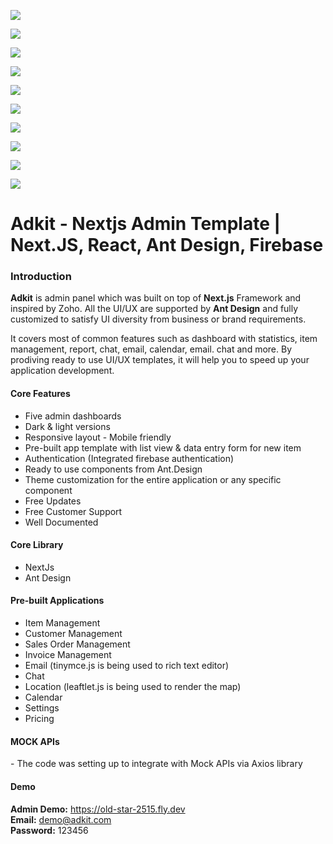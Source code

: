 <p>
  <img src="https://adkit-admin-panel.netlify.app/photos/D&L.png">
</p>
<p>
  <img src="https://adkit-admin-panel.netlify.app/photos/Dashboard.png">
</p>
<p>
  <img src="https://adkit-admin-panel.netlify.app/photos/Item.png">
</p>
<p>
  <img src="https://adkit-admin-panel.netlify.app/photos/Customer.png">
</p>
<p>
  <img src="https://adkit-admin-panel.netlify.app/photos/Sale Order.png">
</p>
<p>
  <img src="https://adkit-admin-panel.netlify.app/photos/Invoice.png">
</p>
<p>
  <img src="https://adkit-admin-panel.netlify.app/photos/Location.png">
</p>
<p>
  <img src="https://adkit-admin-panel.netlify.app/photos/Mail.png">
</p>
<p>
  <img src="https://adkit-admin-panel.netlify.app/photos/Pricing.png">
</p>
<p>
  <img src="https://adkit-admin-panel.netlify.app/photos/More.png">
</p>

# Adkit - Nextjs Admin Template | Next.JS, React, Ant Design, Firebase

<h3>Introduction</h3>

<p><b>Adkit</b> is admin panel which was built on top of <b>Next.js</b> Framework and inspired by Zoho. All the UI/UX are supported by <b>Ant Design</b> and fully customized to satisfy UI diversity from business or brand requirements.</p>

<p>It covers most of common features such as dashboard with statistics, item management, report, chat, email, calendar, email. chat and more. By prodiving ready to use UI/UX templates, it will help you to speed up your application development.</p>

<h4>Core Features</h4>
<ul>
  <li>Five admin dashboards</li>
  <li>Dark & light versions</li>
  <li>Responsive layout - Mobile friendly</li>
  <li>Pre-built app template with list view & data entry form for new item</li>
  <li>Authentication (Integrated firebase authentication)</li>
  <li>Ready to use components from Ant.Design</li>
  <li>Theme customization for the entire application or any specific component</li>
  <li>Free Updates</li>
  <li>Free Customer Support</li>
  <li>Well Documented</li>
</ul>

<h4>Core Library</h4>
<ul>
  <li>NextJs</li>
  <li>Ant Design</li>
</ul>

<h4>Pre-built Applications</h4>
<ul>
  <li>Item Management</li>
  <li>Customer Management</li>
  <li>Sales Order Management</li>
  <li>Invoice Management</li>
  <li>Email (tinymce.js is being used to rich text editor)</li>
  <li>Chat</li>
  <li>Location (leaftlet.js is being used to render the map)</li>
  <li>Calendar</li>
  <li>Settings</li>
  <li>Pricing</li>
</ul>

<h4>MOCK APIs</h4>
- The code was setting up to integrate with Mock APIs via Axios library

<h4>Demo</h4>

<b>Admin Demo:</b> https://old-star-2515.fly.dev <br/>
<b>Email:</b> demo@adkit.com <br/>
<b>Password:</b> 123456 <br/>

